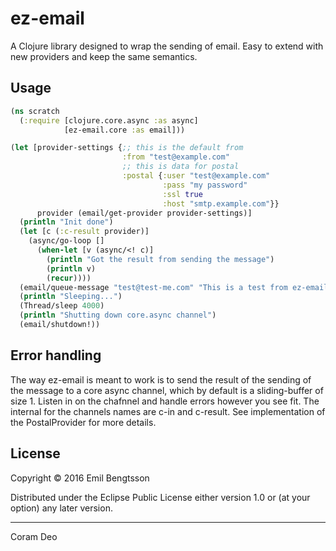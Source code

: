 # ez-email

A Clojure library designed to wrap the sending of email. Easy to extend with new providers and keep the same semantics.

## Usage

```clojure
(ns scratch
  (:require [clojure.core.async :as async]
            [ez-email.core :as email]))

(let [provider-settings {;; this is the default from
                         :from "test@example.com"
                         ;; this is data for postal
                         :postal {:user "test@example.com"
                                  :pass "my password"
                                  :ssl true
                                  :host "smtp.example.com"}}
      provider (email/get-provider provider-settings)]
  (println "Init done")
  (let [c (:c-result provider)]
    (async/go-loop []
      (when-let [v (async/<! c)]
        (println "Got the result from sending the message")
        (println v)
        (recur))))
  (email/queue-message "test@test-me.com" "This is a test from ez-email" "nt")
  (println "Sleeping...")
  (Thread/sleep 4000)
  (println "Shutting down core.async channel")
  (email/shutdown!))
```

## Error handling

The way ez-email is meant to work is to send the result of the sending of the message to a core async channel, which by default is a sliding-buffer of size 1. Listen in on the chafnnel and handle errors however you see fit. The internal for the channels names are c-in and c-result. See implementation of the PostalProvider for more details.

## License

Copyright © 2016 Emil Bengtsson

Distributed under the Eclipse Public License either version 1.0 or (at
your option) any later version.

---

Coram Deo

